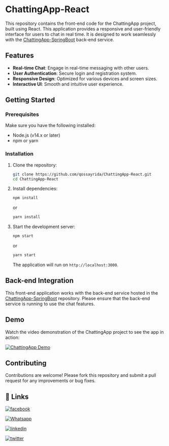 # ChattingApp-React

This repository contains the front-end code for the ChattingApp project, built using React. This application provides a responsive and user-friendly interface for users to chat in real time. It is designed to work seamlessly with the [ChattingApp-SpringBoot](https://github.com/qossayrida/ChattingApp-SpringBoot) back-end service.

## Features

- **Real-time Chat**: Engage in real-time messaging with other users.
- **User Authentication**: Secure login and registration system.
- **Responsive Design**: Optimized for various devices and screen sizes.
- **Interactive UI**: Smooth and intuitive user experience.

## Getting Started

### Prerequisites

Make sure you have the following installed:

- Node.js (v14.x or later)
- npm or yarn

### Installation

1. Clone the repository:

   ```bash
   git clone https://github.com/qossayrida/ChattingApp-React.git
   cd ChattingApp-React
   ```

2. Install dependencies:

   ```bash
   npm install
   ```

   or

   ```bash
   yarn install
   ```

3. Start the development server:

   ```bash
   npm start
   ```

   or

   ```bash
   yarn start
   ```

   The application will run on `http://localhost:3000`.

## Back-end Integration

This front-end application works with the back-end service hosted in the [ChattingApp-SpringBoot](https://github.com/qossayrida/ChattingApp-SpringBoot) repository. Please ensure that the back-end service is running to use the chat features.

## Demo

Watch the video demonstration of the ChattingApp project to see the app in action:

[![ChattingApp Demo](https://img.youtube.com/vi/a477a14d-bf5f-4240-8d30-f39e03dc24d4/0.jpg)](https://github.com/qossayrida/ChattingApp-SpringBoot/assets/59481839/a477a14d-bf5f-4240-8d30-f39e03dc24d4)

## Contributing

Contributions are welcome! Please fork this repository and submit a pull request for any improvements or bug fixes.


## 🔗 Links

[![facebook](https://img.shields.io/badge/facebook-0077B5?style=for-the-badge&logo=facebook&logoColor=white)](https://www.facebook.com/qossay.rida?mibextid=2JQ9oc)

[![Whatsapp](https://img.shields.io/badge/Whatsapp-25D366?style=for-the-badge&logo=Whatsapp&logoColor=white)](https://wa.me/+972598592423)

[![linkedin](https://img.shields.io/badge/linkedin-0077B5?style=for-the-badge&logo=linkedin&logoColor=white)](https://www.linkedin.com/in/qossay-rida-3aa3b81a1?utm_source=share&utm_campaign=share_via&utm_content=profile&utm_medium=android_app )

[![twitter](https://img.shields.io/badge/twitter-1DA1F2?style=for-the-badge&logo=twitter&logoColor=white)](https://twitter.com/qossayrida)
